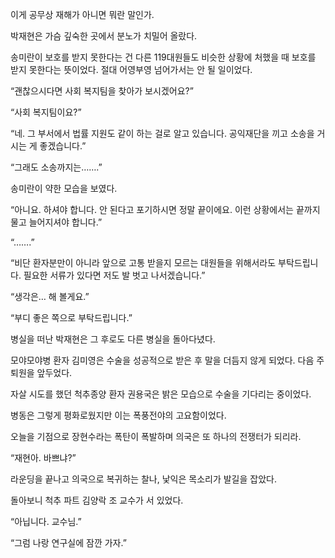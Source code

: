 이게 공무상 재해가 아니면 뭐란 말인가.

박재현은 가슴 깊숙한 곳에서 분노가 치밀어 올랐다.

송미란이 보호를 받지 못한다는 건 다른 119대원들도 비슷한 상황에 처했을 때 보호를 받지 못한다는 뜻이었다. 절대 어영부영 넘어가서는 안 될 일이었다.

“괜찮으시다면 사회 복지팀을 찾아가 보시겠어요?”

“사회 복지팀이요?”

“네. 그 부서에서 법률 지원도 같이 하는 걸로 알고 있습니다. 공익재단을 끼고 소송을 거시는 게 좋겠습니다.”

“그래도 소송까지는…….”

송미란이 약한 모습을 보였다.

“아니요. 하셔야 합니다. 안 된다고 포기하시면 정말 끝이에요. 이런 상황에서는 끝까지 물고 늘어지셔야 합니다.”

“…….”

“비단 환자분만이 아니라 앞으로 고통 받을지 모르는 대원들을 위해서라도 부탁드립니다. 필요한 서류가 있다면 저도 발 벗고 나서겠습니다.”

“생각은… 해 볼게요.”

“부디 좋은 쪽으로 부탁드립니다.”

병실을 떠난 박재현은 그 후로도 다른 병실을 돌아다녔다.

모야모야병 환자 김미영은 수술을 성공적으로 받은 후 말을 더듬지 않게 되었다. 다음 주 퇴원을 앞두었다.

자살 시도를 했던 척추종양 환자 권용국은 밝은 모습으로 수술을 기다리는 중이었다.

병동은 그렇게 평화로웠지만 이는 폭풍전야의 고요함이었다.

오늘을 기점으로 장현수라는 폭탄이 폭발하며 의국은 또 하나의 전쟁터가 되리라.

“재현아. 바쁘냐?”

라운딩을 끝나고 의국으로 복귀하는 찰나, 낯익은 목소리가 발길을 잡았다.

돌아보니 척추 파트 김양락 조 교수가 서 있었다.

“아닙니다. 교수님.”

“그럼 나랑 연구실에 잠깐 가자.”